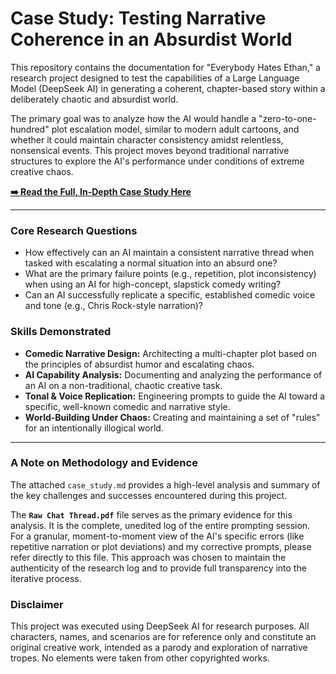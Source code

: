 # Case Study: Testing Narrative Coherence in an Absurdist World

This repository contains the documentation for "Everybody Hates Ethan," a research project designed to test the capabilities of a Large Language Model (DeepSeek AI) in generating a coherent, chapter-based story within a deliberately chaotic and absurdist world.

The primary goal was to analyze how the AI would handle a "zero-to-one-hundred" plot escalation model, similar to modern adult cartoons, and whether it could maintain character consistency amidst relentless, nonsensical events. This project moves beyond traditional narrative structures to explore the AI's performance under conditions of extreme creative chaos.

**[➡️ Read the Full, In-Depth Case Study Here]([case_study.md](https://github.com/Noyonbond47/AI-to-use-absurd-storytelling/blob/main/case_study.md))**

---

### Core Research Questions

* How effectively can an AI maintain a consistent narrative thread when tasked with escalating a normal situation into an absurd one?
* What are the primary failure points (e.g., repetition, plot inconsistency) when using an AI for high-concept, slapstick comedy writing?
* Can an AI successfully replicate a specific, established comedic voice and tone (e.g., Chris Rock-style narration)?

### Skills Demonstrated

* **Comedic Narrative Design:** Architecting a multi-chapter plot based on the principles of absurdist humor and escalating chaos.
* **AI Capability Analysis:** Documenting and analyzing the performance of an AI on a non-traditional, chaotic creative task.
* **Tonal & Voice Replication:** Engineering prompts to guide the AI toward a specific, well-known comedic and narrative style.
* **World-Building Under Chaos:** Creating and maintaining a set of "rules" for an intentionally illogical world.

---

### A Note on Methodology and Evidence

The attached `case_study.md` provides a high-level analysis and summary of the key challenges and successes encountered during this project.

The **`Raw Chat Thread.pdf`** file serves as the primary evidence for this analysis. It is the complete, unedited log of the entire prompting session. For a granular, moment-to-moment view of the AI's specific errors (like repetitive narration or plot deviations) and my corrective prompts, please refer directly to this file. This approach was chosen to maintain the authenticity of the research log and to provide full transparency into the iterative process.

### Disclaimer

This project was executed using DeepSeek AI for research purposes. All characters, names, and scenarios are for reference only and constitute an original creative work, intended as a parody and exploration of narrative tropes. No elements were taken from other copyrighted works.
